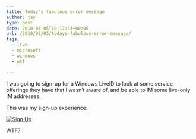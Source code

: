 ```yaml
---
title: Today’s fabulous error message
author: jay
type: post
date: 2010-08-05T19:17:44+00:00
url: /2010/08/05/todays-fabulous-error-message/
tags:
  - live
  - microsoft
  - windows
  - wtf

---
```

I was going to sign-up for a Windows LiveID to look at some service offerings they have that I wasn’t aware of, and be able to IM some live-only IM addresses.

This was my sign-up experience:

[![][1]][2]

WTF?

 [1]: https://cdn.rambleon.org/migrate/2010/08/Sign-Up-300x111.png (Sign Up)
 [2]: https://cdn.rambleon.org/migrate/2010/08/Sign-Up.png